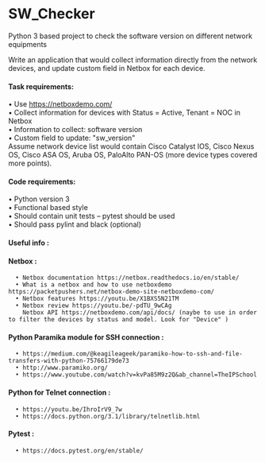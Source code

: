 # SW_Checker
Python 3 based project to check the software version on different network equipments

Write an application that would collect information directly from the network devices, and update custom field in Netbox for each device.</br>
#### Task requirements:</br>
•	Use https://netboxdemo.com/</br>
•	Collect information for devices with Status = Active, Tenant = NOC in Netbox</br>
•	Information to collect: software version</br>
•	Custom field to update: "sw_version"</br>
Assume network device list would contain Cisco Catalyst IOS, Cisco Nexus OS, Cisco ASA OS, Aruba OS, PaloAlto PAN-OS (more device types covered more points).</br>
#### Code requirements:</br>
•	Python version 3</br>
•	Functional based style</br>
•	Should contain unit tests – pytest should be used</br>
•	Should pass pylint and black (optional)</br>
</hr>

#### Useful info :
#### Netbox :</br>
      • Netbox documentation https://netbox.readthedocs.io/en/stable/
      • What is a netbox and how to use netboxdemo https://packetpushers.net/netbox-demo-site-netboxdemo-com/
      • Netbox features https://youtu.be/X1BXS5N21TM
      • Netbox review https://youtu.be/-pdTU_9wCAg
        Netbox API https://netboxdemo.com/api/docs/ (naybe to use in order to filter the devices by status and model. Look for "Device" )
####  Python Paramika module for SSH connection :</br>
      • https://medium.com/@keagileageek/paramiko-how-to-ssh-and-file-transfers-with-python-75766179de73
      • http://www.paramiko.org/
      • https://www.youtube.com/watch?v=kvPa85M9z2Q&ab_channel=TheIPSchool
####  Python for Telnet connection :</br>      
      • https://youtu.be/IhroIrV9_7w
      • https://docs.python.org/3.1/library/telnetlib.html
#### Pytest :</br>      
      • https://docs.pytest.org/en/stable/
